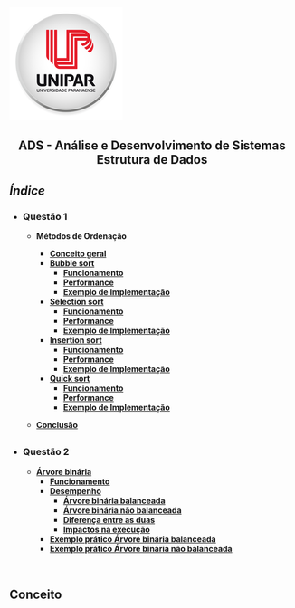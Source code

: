 ![Alt text ](/img/unipar.png "teste") 
<div align='center'><b><h2>ADS - Análise e Desenvolvimento de Sistemas
<b><br>Estrutura de Dados</h2></div>


*<h2>Índice</h2>*

 - <h3>Questão 1</h3>

    - Métodos de Ordenação
	    - [Conceito geral]( #Conceito)
	    - [Bubble sort](https://github.com/MatheusFuzi/EstruturadeDados2AARE/blob/master/Ordering%20Methods/Bubble%20Sort.md)
		    - [Funcionamento]()
		    - [Performance]()
		    - [Exemplo de Implementação]()
	    - [Selection sort]()
		    - [Funcionamento]()
		    - [Performance]()
		    - [Exemplo de Implementação]()
	    - [Insertion sort]()
		    - [Funcionamento]()
		    - [Performance]()
		    - [Exemplo de Implementação]()
	    - [Quick sort]()
		    - [Funcionamento]()
		    - [Performance]()
		    - [Exemplo de Implementação]()

	 - [Conclusão]()
	 ##
		 
- <h3>Questão 2</h3>

	 - [Árvore binária]()
		 - [Funcionamento]()
		 - [Desempenho ]()
			 - [Árvore binária balanceada]()
			 - [Árvore binária não balanceada]()
			 - [Diferença entre as duas]()
			 - [Impactos na execução]()
		- [Exemplo prático Árvore binária balanceada]()
		- [Exemplo prático Árvore binária não balanceada]()

<br>


 ## <div Conceito>Conceito</div>
<p></p>
		  

	  

<!--stackedit_data:
eyJoaXN0b3J5IjpbNzIyNjg3OTAwLC0xNjE1NDk1MjYzLC0xND
A4NjIxMjU5LDE3NTA1MzU3MDEsMTE4ODUwODc1OSwtMTEyODEy
NjYxNSwxNDMyMzc1NDU4LDE2NzMxMTc0NzIsLTYzNTA4ODA0NC
wxNjE5MDgzMzgyLDE0ODI1NTExMTUsMTE2ODExNjUyLDk5OTI1
ODY1NSwtMzMyNDU1MzYzXX0=
-->
